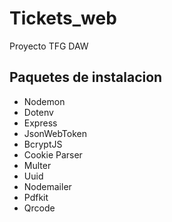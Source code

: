 # Tickets_web
Proyecto TFG DAW

## Paquetes de instalacion ##

- Nodemon 
- Dotenv 
- Express 
- JsonWebToken
- BcryptJS
- Cookie Parser
- Multer
- Uuid
- Nodemailer
- Pdfkit
- Qrcode